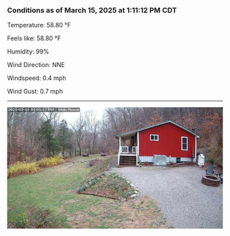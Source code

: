 ### Conditions as of March 15, 2025 at 1:11:12 PM CDT 

Temperature: 58.80 &deg;F

Feels like: 58.80 &deg;F

Humidity: 99%

Wind Direction: NNE

Windspeed: 0.4 mph

Wind Gust: 0.7 mph

---

<img src="./images/latest.jpeg"/>

